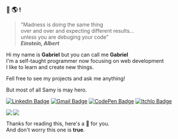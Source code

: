 ### 👋 🌎 !

> "Madness is doing the same thing   
> over and over and expecting different results...   
> unless you are debuging your code"   
**_Einstein, Albert_**   

Hi my name is __Gabriel__ but you can call me __Gabriel__   
I'm a self-taught programmer now focusing on web development   
I like to learn and create new things.   
   
Fell free to see my projects and ask me anything!   
   
But most of all Samy is may hero.   

 [![Linkedin Badge](https://img.shields.io/badge/-Pikachurin-blue?logo=Linkedin&logoColor=white&link=https://www.linkedin.com/in/Pikachurin/)](https://www.linkedin.com/in/Pikachurin/) 
[![Gmail Badge](https://img.shields.io/badge/billocap237@gmail.com-red?logo=gmail&logoColor=white&link=mailto:billocap237@gmail.com)](mailto:billocap237@gmail.com)
[![CodePen Badge](https://img.shields.io/badge/Pikachurin-black?logo=codepen&logoColor=white&link=https://codepen.io/Pikachurin)](https://codepen.io/Pikachurin)
[![ItchIo Badge](https://img.shields.io/badge/Pikachurin-ff2449?logo=itch.io&logoColor=white&link=https://pikachurando.itch.io/)](https://pikachurando.itch.io/)

<img align="left" src="https://github-readme-stats.vercel.app/api?username=Billocap&show_icons=true&" />
<img align="center" src="https://github-readme-stats.vercel.app/api/top-langs/?username=Billocap&hide=html,javascript,css,ruby?layout=compact" /><br/>

Thanks for reading this, here's a 🎂 for you.   
And don't worry this one is __true__.

<!--
**Billocap/Billocap** is a ✨ _special_ ✨ repository because its `README.md` (this file) appears on your GitHub profile.

Here are some ideas to get you started:

- 🔭 I’m currently working on ...
- 🌱 I’m currently learning ...
- 👯 I’m looking to collaborate on ...
- 🤔 I’m looking for help with ...
- 💬 Ask me about ...
- 📫 How to reach me: ...
- 😄 Pronouns: ...
- ⚡ Fun fact: ...
-->
